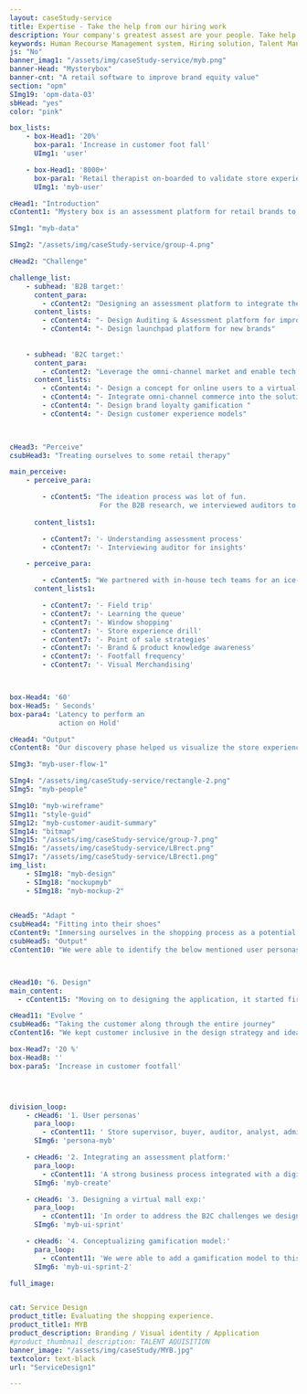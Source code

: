 ```yaml
---
layout: caseStudy-service
title: Expertise - Take the help from our hiring work
description: Your company's greatest assest are your people. Take help our hiring experts to recruit the best desired talents.
keywords: Human Recourse Management system, Hiring solution, Talent Management Software, Application Tracking System, AI-Enabled, Recruitment Management software, recruitment system, Talent CRM, HR Software, Bangalore, India
js: "No"
banner_imag1: "/assets/img/caseStudy-service/myb.png"
banner-Head: "Mysterybox"
banner-cnt: "A retail software to improve brand equity value"
section: "opm"
SImg19: 'opm-data-03'
sbHead: "yes"
color: "pink"

box_lists:
    - box-Head1: '20%'
      box-para1: 'Increase in customer foot fall'
      UImg1: 'user'

    - box-Head1: '8000+'
      box-para1: 'Retail therapist on-boarded to validate store experience'
      UImg1: 'myb-user'

cHead1: "Introduction"
cContent1: "Mystery box is an assessment platform for retail brands to enhance customer shopping experience. The retail industry is evolving towards connecting human emotions to maximize the brand equity value."

SImg1: "myb-data"

SImg2: "/assets/img/caseStudy-service/group-4.png"

cHead2: "Challenge"

challenge_list:
    - subhead: 'B2B target:'
      content_para:
        - cContent2: "Designing an assessment platform to integrate the retail stores with retail consultants and auditors for validating their store experience and quality of their products & services."
      content_lists:
        - cContent4: "- Design Auditing & Assessment platform for improving store experience"
        - cContent4: "- Design launchpad platform for new brands"
      
        
    - subhead: 'B2C target:'
      content_para:
        - cContent2: "Leverage the omni-channel market and enable tech to connect with human experience for maximizing customer footfalls and to improve the brand loyalty."
      content_lists:
        - cContent4: "- Design a concept for online users to a virtual-mall experience"
        - cContent4: "- Integrate omni-channel commerce into the solution"
        - cContent4: "- Design brand loyalty gamification "
        - cContent4: "- Design customer experience models"

      

cHead3: "Perceive"
csubHead3: "Treating ourselves to some retail therapy"

main_perceive:
    - perceive_para:

        - cContent5: "The ideation process was lot of fun. 
                      For the B2B research, we interviewed auditors to understand the assessment process and looked at the metrics which governs the customer experience index score."
                      
      content_lists1:

        - cContent7: '- Understanding assessment process'
        - cContent7: '- Interviewing auditor for insights'

    - perceive_para:

        - cContent5: "We partnered with in-house tech teams for an ice-breaker session with our customer. We spent time understanding their bizops, data dependencies, workgroup dependencies in the organization. Learnt few things about the performance issues in their current system."
      content_lists1:

        - cContent7: '- Field trip'
        - cContent7: '- Learning the queue'
        - cContent7: '- Window shopping'
        - cContent7: '- Store experience drill'
        - cContent7: '- Point of sale strategies'
        - cContent7: '- Brand & product knowledge awareness'
        - cContent7: '- Footfall frequency'
        - cContent7: '- Visual Merchandising'



box-Head4: '60'
box-Head5: ' Seconds'
box-para4: 'Latency to perform an 
            action on Hold'

cHead4: "Output"
cContent8: "Our discovery phase helped us visualize the store experience and establish key performance indicators for us to do the assessments and how to gamify it."

SImg3: "myb-user-flow-1"

SImg4: "/assets/img/caseStudy-service/rectangle-2.png"
SImg5: "myb-people"

SImg10: "myb-wireframe"
SImg11: "style-guid"
SImg12: "myb-customer-audit-summary"
SImg14: "bitmap"
SImg15: "/assets/img/caseStudy-service/group-7.png"
SImg16: "/assets/img/caseStudy-service/LBrect.png"
SImg17: "/assets/img/caseStudy-service/LBrect1.png"
img_list:
    - SImg18: "myb-design"
    - SImg18: "mockupmyb"
    - SImg18: "myb-mockup-2"
    

cHead5: "Adapt "
csubHead4: "Fitting into their shoes"
cContent9: "Immersing ourselves in the shopping process as a potential buyer/auditor and from a store front gave us a lot of insights into their major stakeholders/ personas, their hand off points, motivation criteria, pain areas,  demographic, age and daily routines."
csubHead5: "Output"
cContent10: "We were able to identify the below mentioned user personas:"



cHead10: "6. Design"
main_content:
  - cContent15: "Moving on to designing the application, it started first with us having an elaborate mood boarding sessions. We extensively follow the atomic design principle. we created individual components, finalized on the color, type and layout. "

cHead11: "Evolve "
csubHead6: "Taking the customer along through the entire journey"
cContent16: "We kept customer inclusive in the design strategy and ideation phase. We had constant engagements throughout the designing process to take feedback and iterate. "

box-Head7: '20 %'
box-Head8: ''
box-para5: 'Increase in customer footfall'




division_loop:
    - cHead6: '1. User personas'
      para_loop:
        - cContent11: ' Store supervisor, buyer, auditor, analyst, admin and back office crew'
      SImg6: 'persona-myb'

    - cHead6: '2. Integrating an assessment platform:'
      para_loop:
        - cContent11: 'A strong business process integrated with a digital platform was put in place to enhance the store experience. We were able to bring auditor, analyst and store supervisor on a single interface, capture store assessments and showcase store performance metrics. '
      SImg6: 'myb-create'

    - cHead6: '3. Designing a virtual mall exp:'
      para_loop:
        - cContent11: 'In order to address the B2C challenges we designed a platform which meets and satisfies all the use cases. For instance, a user (store supervisor) can propagate the store inventory item on omni-channel platform for the customer to consume and increase the point of sale. '
      SImg6: 'myb-ui-sprint'

    - cHead6: '4. Conceptualizing gamification model:'
      para_loop:
        - cContent11: 'We were able to add a gamification model to this platform. We created loyalty points which the buyer will get when he or she enters a store/ makes a purchase or shares the offer to their peers/friends. The model was created to increase footfalls for each store.'
      SImg6: 'myb-ui-sprint-2'

full_image:


cat: Service Design
product_title: Evaluating the shopping experience.
product_title1: MYB
product_description: Branding / Visual identity / Application
#product_thumbnail_description: TALENT AQUISITION
banner_image: "/assets/img/caseStudy/MYB.jpg"
textcolor: text-black
url: "ServiceDesign1"

---
```

